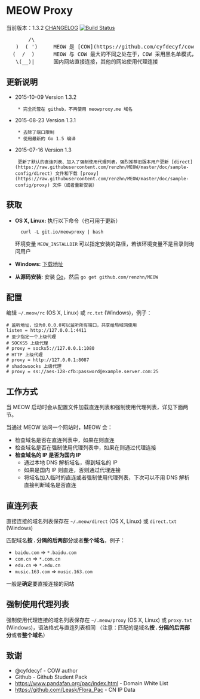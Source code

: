 # MEOW Proxy

当前版本：1.3.2 [CHANGELOG](CHANGELOG)
[![Build Status](https://travis-ci.org/renzhn/MEOW.png?branch=master)](https://travis-ci.org/renzhn/MEOW)

<pre>
       /\
   )  ( ')     MEOW 是 [COW](https://github.com/cyfdecyf/cow) 的一个派生版本
  (  /  )      MEOW 与 COW 最大的不同之处在于，COW 采用黑名单模式， 而 MEOW 采用白名单模式
   \(__)|      国内网站直接连接，其他的网站使用代理连接
</pre>

## 更新说明
- 2015-10-09 Version 1.3.2

       * 完全托管在 github，不再使用 meowproxy.me 域名

- 2015-08-23 Version 1.3.1

       * 去除了端口限制
       * 使用最新的 Go 1.5 编译

- 2015-07-16 Version 1.3

       更新了默认的直连列表、加入了强制使用代理列表，强烈推荐旧版本用户更新 [direct](https://raw.githubusercontent.com/renzhn/MEOW/master/doc/sample-config/direct) 文件和下载 [proxy](https://raw.githubusercontent.com/renzhn/MEOW/master/doc/sample-config/proxy) 文件（或者重新安装）

## 获取

- **OS X, Linux:** 执行以下命令（也可用于更新）

        curl -L git.io/meowproxy | bash

  环境变量 `MEOW_INSTALLDIR` 可以指定安装的路径，若该环境变量不是目录则询问用户
- **Windows:** [下载地址](https://github.com/renzhn/MEOW/tree/gh-pages/dist/windows/)
- **从源码安装:** 安装 [Go](http://golang.org/doc/install)，然后 `go get github.com/renzhn/MEOW`

## 配置

编辑 `~/.meow/rc` (OS X, Linux) 或 `rc.txt` (Windows)，例子：

    # 监听地址，设为0.0.0.0可以监听所有端口，共享给局域网使用
    listen = http://127.0.0.1:4411
    # 至少指定一个上级代理
    # SOCKS5 上级代理
    # proxy = socks5://127.0.0.1:1080
    # HTTP 上级代理
    # proxy = http://127.0.0.1:8087
    # shadowsocks 上级代理
    # proxy = ss://aes-128-cfb:password@example.server.com:25

## 工作方式

当 MEOW 启动时会从配置文件加载直连列表和强制使用代理列表，详见下面两节。

当通过 MEOW 访问一个网站时，MEOW 会：

- 检查域名是否在直连列表中，如果在则直连
- 检查域名是否在强制使用代理列表中，如果在则通过代理连接
- **检查域名的 IP 是否为国内 IP**
    - 通过本地 DNS 解析域名，得到域名的 IP
    - 如果是国内 IP 则直连，否则通过代理连接
    - 将域名加入临时的直连或者强制使用代理列表，下次可以不用 DNS 解析直接判断域名是否直连

## 直连列表

直接连接的域名列表保存在 `~/.meow/direct` (OS X, Linux) 或 `direct.txt` (Windows)


匹配域名**按 . 分隔的后两部分**或者**整个域名**，例子：

-  `baidu.com` => `*.baidu.com`
-  `com.cn` => `*.com.cn`
-  `edu.cn` => `*.edu.cn`
-  `music.163.com` => `music.163.com`

一般是**确定**要直接连接的网站

## 强制使用代理列表

强制使用代理连接的域名列表保存在 `~/.meow/proxy` (OS X, Linux) 或 `proxy.txt` (Windows)，语法格式与直连列表相同
（注意：匹配的是域名**按 . 分隔的后两部分**或者**整个域名**）

## 致谢

- @cyfdecyf - COW author
- Github - Github Student Pack
- https://www.pandafan.org/pac/index.html - Domain White List
- https://github.com/Leask/Flora_Pac - CN IP Data
